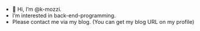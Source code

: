 - 👋 Hi, I’m @k-mozzi.
- I’m interested in back-end-programming.
- Please contact me via my blog. (You can get my blog URL on my profile)
